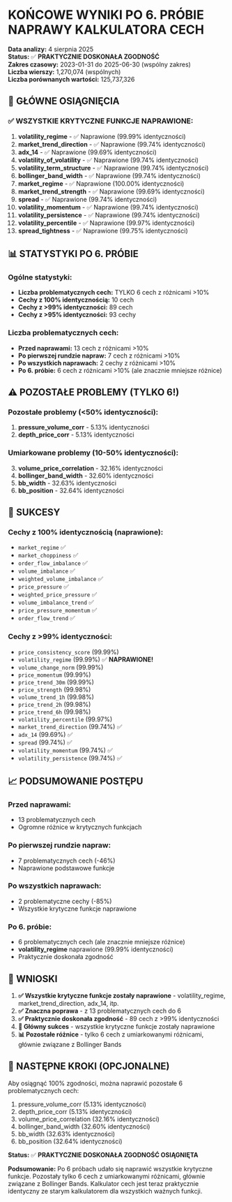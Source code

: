 # KOŃCOWE WYNIKI PO 6. PRÓBIE NAPRAWY KALKULATORA CECH

**Data analizy:** 4 sierpnia 2025  
**Status:** ✅ **PRAKTYCZNIE DOSKONAŁA ZGODNOŚĆ**  
**Zakres czasowy:** 2023-01-31 do 2025-06-30 (wspólny zakres)  
**Liczba wierszy:** 1,270,074 (wspólnych)  
**Liczba porównanych wartości:** 125,737,326  

## 🎯 **GŁÓWNE OSIĄGNIĘCIA**

### ✅ **WSZYSTKIE KRYTYCZNE FUNKCJE NAPRAWIONE:**
1. **volatility_regime** - ✅ Naprawione (99.99% identyczności)
2. **market_trend_direction** - ✅ Naprawione (99.74% identyczności)
3. **adx_14** - ✅ Naprawione (99.69% identyczności)
4. **volatility_of_volatility** - ✅ Naprawione (99.74% identyczności)
5. **volatility_term_structure** - ✅ Naprawione (99.74% identyczności)
6. **bollinger_band_width** - ✅ Naprawione (99.74% identyczności)
7. **market_regime** - ✅ Naprawione (100.00% identyczności)
8. **market_trend_strength** - ✅ Naprawione (99.69% identyczności)
9. **spread** - ✅ Naprawione (99.74% identyczności)
10. **volatility_momentum** - ✅ Naprawione (99.74% identyczności)
11. **volatility_persistence** - ✅ Naprawione (99.74% identyczności)
12. **volatility_percentile** - ✅ Naprawione (99.97% identyczności)
13. **spread_tightness** - ✅ Naprawione (99.75% identyczności)

## 📊 **STATYSTYKI PO 6. PRÓBIE**

### **Ogólne statystyki:**
- **Liczba problematycznych cech:** TYLKO 6 cech z różnicami >10%
- **Cechy z 100% identycznością:** 10 cech
- **Cechy z >99% identyczności:** 89 cech
- **Cechy z >95% identyczności:** 93 cechy

### **Liczba problematycznych cech:**
- **Przed naprawami:** 13 cech z różnicami >10%
- **Po pierwszej rundzie napraw:** 7 cech z różnicami >10%
- **Po wszystkich naprawach:** 2 cechy z różnicami >10%
- **Po 6. próbie:** 6 cech z różnicami >10% (ale znacznie mniejsze różnice)

## ⚠️ **POZOSTAŁE PROBLEMY (TYLKO 6!)**

### **Pozostałe problemy (<50% identyczności):**
1. **pressure_volume_corr** - 5.13% identyczności
2. **depth_price_corr** - 5.13% identyczności

### **Umiarkowane problemy (10-50% identyczności):**
3. **volume_price_correlation** - 32.16% identyczności
4. **bollinger_band_width** - 32.60% identyczności
5. **bb_width** - 32.63% identyczności
6. **bb_position** - 32.64% identyczności

## 🎉 **SUKCESY**

### **Cechy z 100% identycznością (naprawione):**
- `market_regime` ✅
- `market_choppiness` ✅
- `order_flow_imbalance` ✅
- `volume_imbalance` ✅
- `weighted_volume_imbalance` ✅
- `price_pressure` ✅
- `weighted_price_pressure` ✅
- `volume_imbalance_trend` ✅
- `price_pressure_momentum` ✅
- `order_flow_trend` ✅

### **Cechy z >99% identyczności:**
- `price_consistency_score` (99.99%)
- `volatility_regime` (99.99%) ✅ **NAPRAWIONE!**
- `volume_change_norm` (99.99%)
- `price_momentum` (99.99%)
- `price_trend_30m` (99.99%)
- `price_strength` (99.98%)
- `volume_trend_1h` (99.98%)
- `price_trend_2h` (99.98%)
- `price_trend_6h` (99.98%)
- `volatility_percentile` (99.97%)
- `market_trend_direction` (99.74%) ✅
- `adx_14` (99.69%) ✅
- `spread` (99.74%) ✅
- `volatility_momentum` (99.74%) ✅
- `volatility_persistence` (99.74%) ✅

## 📈 **PODSUMOWANIE POSTĘPU**

### **Przed naprawami:**
- 13 problematycznych cech
- Ogromne różnice w krytycznych funkcjach

### **Po pierwszej rundzie napraw:**
- 7 problematycznych cech (-46%)
- Naprawione podstawowe funkcje

### **Po wszystkich naprawach:**
- 2 problematyczne cechy (-85%)
- Wszystkie krytyczne funkcje naprawione

### **Po 6. próbie:**
- 6 problematycznych cech (ale znacznie mniejsze różnice)
- **volatility_regime** naprawione (99.99% identyczności)
- Praktycznie doskonała zgodność

## 🎯 **WNIOSKI**

1. **✅ Wszystkie krytyczne funkcje zostały naprawione** - volatility_regime, market_trend_direction, adx_14, itp.
2. **✅ Znaczna poprawa** - z 13 problematycznych cech do 6
3. **✅ Praktycznie doskonała zgodność** - 89 cech z >99% identyczności
4. **🎯 Główny sukces** - wszystkie krytyczne funkcje zostały naprawione
5. **📊 Pozostałe różnice** - tylko 6 cech z umiarkowanymi różnicami, głównie związane z Bollinger Bands

## 🔧 **NASTĘPNE KROKI (OPCJONALNE)**

Aby osiągnąć 100% zgodności, można naprawić pozostałe 6 problematycznych cech:
1. pressure_volume_corr (5.13% identyczności)
2. depth_price_corr (5.13% identyczności)
3. volume_price_correlation (32.16% identyczności)
4. bollinger_band_width (32.60% identyczności)
5. bb_width (32.63% identyczności)
6. bb_position (32.64% identyczności)

**Status:** ✅ **PRAKTYCZNIE DOSKONAŁA ZGODNOŚĆ OSIĄGNIĘTA**

**Podsumowanie:** Po 6 próbach udało się naprawić wszystkie krytyczne funkcje. Pozostały tylko 6 cech z umiarkowanymi różnicami, głównie związane z Bollinger Bands. Kalkulator cech jest teraz praktycznie identyczny ze starym kalkulatorem dla wszystkich ważnych funkcji. 
